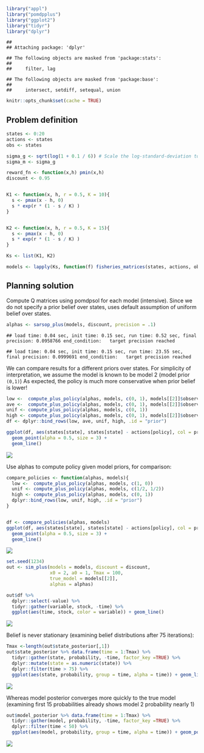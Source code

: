 



```r
library("appl")
library("pomdpplus")
library("ggplot2")
library("tidyr")
library("dplyr")
```

```
## 
## Attaching package: 'dplyr'
```

```
## The following objects are masked from 'package:stats':
## 
##     filter, lag
```

```
## The following objects are masked from 'package:base':
## 
##     intersect, setdiff, setequal, union
```

```r
knitr::opts_chunk$set(cache = TRUE)
```



## Problem definition


```r
states <- 0:20
actions <- states
obs <- states

sigma_g <- sqrt(log(1 + 0.1 / 6)) # Scale the log-standard-deviation to result in similar variance to a uniform distribution of width 0.5
sigma_m <- sigma_g 

reward_fn <- function(x,h) pmin(x,h)
discount <- 0.95


K1 <- function(x, h, r = 0.5, K = 10){
  s <- pmax(x - h, 0)
  s * exp(r * (1 - s / K) )
}


K2 <- function(x, h, r = 0.5, K = 15){
  s <- pmax(x - h, 0)
  s * exp(r * (1 - s / K) )
}

Ks <- list(K1, K2)
```



```r
models <- lapply(Ks, function(f) fisheries_matrices(states, actions, obs, reward_fn, f, sigma_g, sigma_m))
```


## Planning solution

Compute Q matrices using pomdpsol for each model (intensive).  Since we do not specify a prior belief over states, uses default assumption of uniform belief over states.


```r
alphas <- sarsop_plus(models, discount, precision = .1)
```

```
## load time: 0.04 sec, init time: 0.15 sec, run time: 0.52 sec, final precision: 0.0958766 end_condition:   target precision reached
```

```
## load time: 0.04 sec, init time: 0.15 sec, run time: 23.55 sec, final precision: 0.0999691 end_condition:   target precision reached
```


We can compare results for a different priors over states.  For simplicity of interpretation, we assume the model is known to be model 2 (model prior `(0,1)`)
As expected, the policy is much more conservative when prior belief is lower!  


```r
low <-  compute_plus_policy(alphas, models, c(0, 1), models[[2]]$observation[,4,1])
ave <-  compute_plus_policy(alphas, models, c(0, 1), models[[2]]$observation[,10,1])
unif <- compute_plus_policy(alphas, models, c(0, 1))
high <- compute_plus_policy(alphas, models, c(0, 1), models[[2]]$observation[,15,1])
df <- dplyr::bind_rows(low, ave, unif, high, .id = "prior")

ggplot(df, aes(states[state], states[state] - actions[policy], col = prior, pch = prior)) + 
  geom_point(alpha = 0.5, size = 3) + 
  geom_line()
```

![](pomdp-learning_files/figure-html/unnamed-chunk-5-1.png)<!-- -->


Use alphas to compute policy given model priors, for comparison:


```r
compare_policies <- function(alphas, models){
  low <-  compute_plus_policy(alphas, models, c(1, 0))
  unif <- compute_plus_policy(alphas, models, c(1/2, 1/2))
  high <- compute_plus_policy(alphas, models, c(0, 1))
  dplyr::bind_rows(low, unif, high, .id = "prior")
}


df <- compare_policies(alphas, models)
ggplot(df, aes(states[state], states[state] - actions[policy], col = prior, pch = prior)) + 
  geom_point(alpha = 0.5, size = 3) + 
  geom_line()
```

![](pomdp-learning_files/figure-html/unnamed-chunk-6-1.png)<!-- -->


```r
set.seed(1234)
out <- sim_plus(models = models, discount = discount,
                x0 = 2, a0 = 1, Tmax = 100, 
                true_model = models[[2]], 
                alphas = alphas)
```


```r
out$df %>% 
  dplyr::select(-value) %>% 
  tidyr::gather(variable, stock, -time) %>% 
  ggplot(aes(time, stock, color = variable)) + geom_line()
```

![](pomdp-learning_files/figure-html/unnamed-chunk-8-1.png)<!-- -->

Belief is never stationary (examining belief distributions after 75 iterations):


```r
Tmax <-length(out$state_posterior[,1])
out$state_posterior %>% data.frame(time = 1:Tmax) %>% 
  tidyr::gather(state, probability, -time, factor_key =TRUE) %>% 
  dplyr::mutate(state = as.numeric(state)) %>% 
  dplyr::filter(time > 75) %>% 
  ggplot(aes(state, probability, group = time, alpha = time)) + geom_line()
```

![](pomdp-learning_files/figure-html/unnamed-chunk-9-1.png)<!-- -->

Whereas model posterior converges more quickly to the true model (examining first 15 probabilities already shows model 2 probability nearly 1)


```r
out$model_posterior %>% data.frame(time = 1:Tmax) %>% 
  tidyr::gather(model, probability, -time, factor_key =TRUE) %>% 
  dplyr::filter(time < 50) %>% 
  ggplot(aes(model, probability, group = time, alpha = time)) + geom_point()
```

![](pomdp-learning_files/figure-html/unnamed-chunk-10-1.png)<!-- -->

